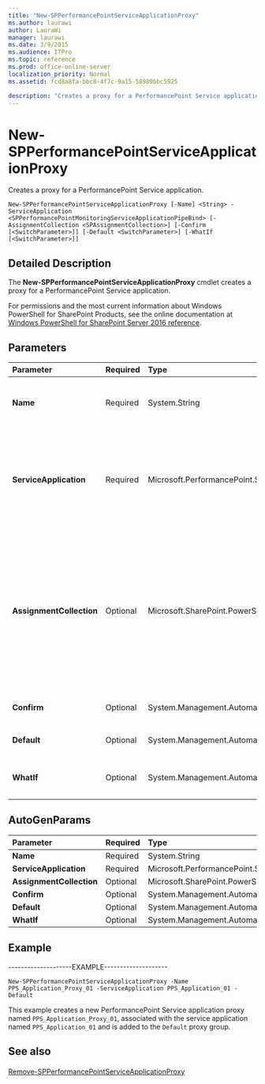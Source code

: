 ```yaml
---
title: "New-SPPerformancePointServiceApplicationProxy"
ms.author: laurawi
author: LauraWi
manager: laurawi
ms.date: 3/9/2015
ms.audience: ITPro
ms.topic: reference
ms.prod: office-online-server
localization_priority: Normal
ms.assetid: fcd8a8fa-bbc8-4f7c-9a15-58980bbc5925

description: "Creates a proxy for a PerformancePoint Service application."
---
```


# New-SPPerformancePointServiceApplicationProxy

Creates a proxy for a PerformancePoint Service application.
  
```
New-SPPerformancePointServiceApplicationProxy [-Name] <String> -ServiceApplication <SPPerformancePointMonitoringServiceApplicationPipeBind> [-AssignmentCollection <SPAssignmentCollection>] [-Confirm [<SwitchParameter>]] [-Default <SwitchParameter>] [-WhatIf [<SwitchParameter>]]
```

## Detailed Description

The **New-SPPerformancePointServiceApplicationProxy** cmdlet creates a proxy for a PerformancePoint Service application. 
  
For permissions and the most current information about Windows PowerShell for SharePoint Products, see the online documentation at [Windows PowerShell for SharePoint Server 2016 reference](https://go.microsoft.com/fwlink/p/?LinkId=671715).
  
## Parameters

|**Parameter**|**Required**|**Type**|**Description**|
|:-----|:-----|:-----|:-----|
|**Name** <br/> |Required  <br/> |System.String  <br/> |Specifies the name of the PerformancePoint Service application proxy to create.  <br/> The type must be a valid name of a PerformancePoint Service application proxy; for example, PerfPointAppProxy1.  <br/> |
|**ServiceApplication** <br/> |Required  <br/> |Microsoft.PerformancePoint.Scorecards.SPPerformancePointMonitoringServiceApplicationPipeBind  <br/> |Specifies the PerformancePoint Service application that is associated with the new service application proxy.  <br/> The type must be a valid GUID, in the form 12345678-90ab-cdef-1234-567890bcdefgh; a valid name of a PerformancePoint service application (for example, PerfPointApp1); or an instance of a valid **SPPerformancePointMonitoringServiceApplication** object.  <br/> |
|**AssignmentCollection** <br/> |Optional  <br/> |Microsoft.SharePoint.PowerShell.SPAssignmentCollection  <br/> |Manages objects for the purpose of proper disposal. Use of objects, such as **SPWeb** or **SPSite**, can use large amounts of memory and use of these objects in Windows PowerShell scripts requires proper memory management. Using the **SPAssignment** object, you can assign objects to a variable and dispose of the objects after they are needed to free up memory. When **SPWeb**, **SPSite**, or **SPSiteAdministration** objects are used, the objects are automatically disposed of if an assignment collection or the **Global** parameter is not used.  <br/> > [!NOTE]> When the **Global** parameter is used, all objects are contained in the global store. If objects are not immediately used, or disposed of by using the **Stop-SPAssignment** command, an out-of-memory scenario can occur.           |
|**Confirm** <br/> |Optional  <br/> |System.Management.Automation.SwitchParameter  <br/> |Prompts you for confirmation before executing the command. For more information, type the following command: **get-help about_commonparameters** <br/> |
|**Default** <br/> |Optional  <br/> |System.Management.Automation.SwitchParameter  <br/> |Specifies that the new application proxy will be added to the default service application proxy group.  <br/> |
|**WhatIf** <br/> |Optional  <br/> |System.Management.Automation.SwitchParameter  <br/> |Displays a message that describes the effect of the command instead of executing the command. For more information, type the following command: **get-help about_commonparameters** <br/> |
   
## AutoGenParams

|**Parameter**|**Required**|**Type**|**Description**|
|:-----|:-----|:-----|:-----|
|**Name** <br/> |Required  <br/> |System.String  <br/> ||
|**ServiceApplication** <br/> |Required  <br/> |Microsoft.PerformancePoint.Scorecards.SPPerformancePointMonitoringServiceApplicationPipeBind  <br/> ||
|**AssignmentCollection** <br/> |Optional  <br/> |Microsoft.SharePoint.PowerShell.SPAssignmentCollection  <br/> ||
|**Confirm** <br/> |Optional  <br/> |System.Management.Automation.SwitchParameter  <br/> ||
|**Default** <br/> |Optional  <br/> |System.Management.Automation.SwitchParameter  <br/> ||
|**WhatIf** <br/> |Optional  <br/> |System.Management.Automation.SwitchParameter  <br/> ||
   
## Example

--------------------EXAMPLE--------------------
  
```
New-SPPerformancePointServiceApplicationProxy -Name PPS_Application_Proxy_01 -ServiceApplication PPS_Application_01 -Default
```

This example creates a new PerformancePoint Service application proxy named  `PPS_Application_Proxy_01`, associated with the service application named  `PPS_Application_01` and is added to the  `Default` proxy group. 
  
## See also

#### 

[Remove-SPPerformancePointServiceApplicationProxy](remove-spperformancepointserviceapplicationproxy.md)

